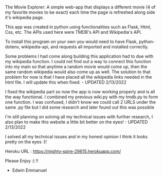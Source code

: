 The Movie Explorer: A simple web-app that displays a different movie (4 of my favorite movies to be exact) each time the page is refreshed along side it's wikipedia page.

This app was created in python using functionalities such as Flask, Html, Css, etc. The APIs used here were TMDB's API and Wikipedia's API.

To install this program on your own you would need to have Flask, python-dotenv, wikipedia-api, and requests all imported and installed correctly.

Some problems I had come along building this application had to due with my wikipedia function. I could not find out a way to connect this function into my main so that anytime a random movie would come up, then the same random wikipedia would also come up as well. The solution to that problem for now is that I have placed all the wikipedia links needed in the html file. I will update this when fixed. - UPDATED 2/13/2022

I fixed the wikipedia part so now the app is now working properly and is all the way functional. I combined my previous wiki.py with my tmdb.py to form one function. I was confused, I didn't know we could call 2 URLS under the same .py file but I did some research and later found out this was possible 

I'm still planning on solving all my technical issues with further research, I also plan to make this website a little bit better on the eyes! - UPDATED 2/13/2022

I solved all my technical issues and in my honest opinion I think it looks pretty on the eyes :)! 


Heroku URL : https://mighty-spire-29615.herokuapp.com/

Please Enjoy :) !!

- Edwin Emmanuel
